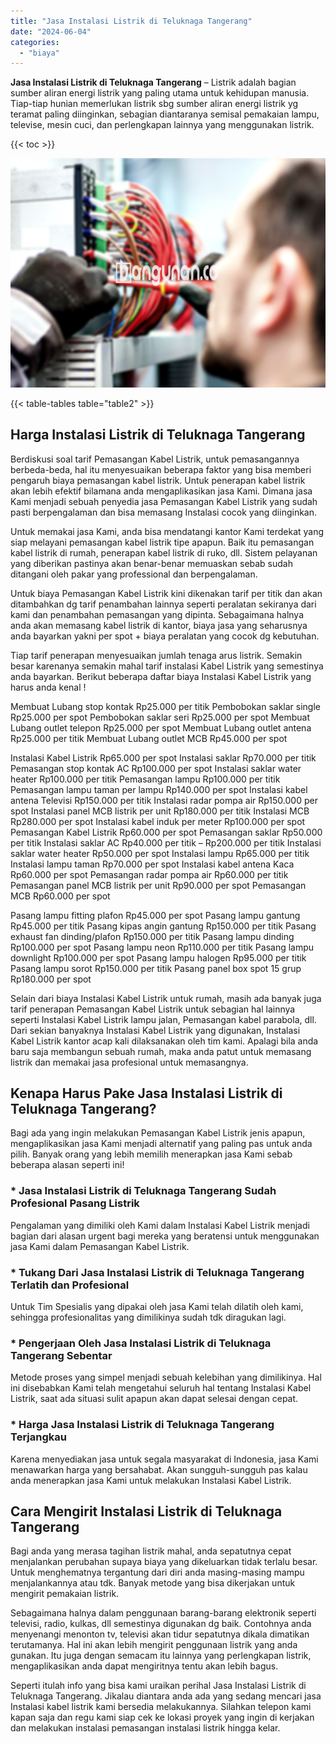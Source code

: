 ```yaml
---
title: "Jasa Instalasi Listrik di Teluknaga Tangerang"
date: "2024-06-04"
categories: 
  - "biaya"
---
```


**Jasa Instalasi Listrik di Teluknaga Tangerang** – Listrik adalah bagian sumber aliran energi listrik yang paling utama untuk kehidupan manusia. Tiap-tiap hunian memerlukan listrik sbg sumber aliran energi listrik yg teramat paling diinginkan, sebagian diantaranya semisal pemakaian lampu, televise, mesin cuci, dan perlengkapan lainnya yang menggunakan listrik.

{{< toc >}}

![Jasa Instalasi Listrik di Teluknaga Tangerang](/images/instalasi-listrik-murah07.png)

{{< table-tables table="table2" >}}

## Harga Instalasi Listrik di Teluknaga Tangerang

Berdiskusi soal tarif Pemasangan Kabel Listrik, untuk pemasangannya berbeda-beda, hal itu menyesuaikan beberapa faktor yang bisa memberi pengaruh biaya pemasangan kabel listrik. Untuk penerapan kabel listrik akan lebih efektif bilamana anda mengaplikasikan jasa Kami. Dimana jasa Kami menjadi sebuah penyedia jasa Pemasangan Kabel Listrik yang sudah pasti berpengalaman dan bisa memasang Instalasi cocok yang diinginkan.

Untuk memakai jasa Kami, anda bisa mendatangi kantor Kami terdekat yang siap melayani pemasangan kabel listrik tipe apapun. Baik itu pemasangan kabel listrik di rumah, penerapan kabel listrik di ruko, dll. Sistem pelayanan yang diberikan pastinya akan benar-benar memuaskan sebab sudah ditangani oleh pakar yang professional dan berpengalaman.

Untuk biaya Pemasangan Kabel Listrik kini dikenakan tarif per titik dan akan ditambahkan dg tarif penambahan lainnya seperti peralatan sekiranya dari kami dan penambahan pemasangan yang dipinta. Sebagaimana halnya anda akan memasang kabel listrik di kantor, biaya jasa yang seharusnya anda bayarkan yakni per spot + biaya peralatan yang cocok dg kebutuhan.

Tiap tarif penerapan menyesuaikan jumlah tenaga arus listrik. Semakin besar karenanya semakin mahal tarif instalasi Kabel Listrik yang semestinya anda bayarkan. Berikut beberapa daftar biaya Instalasi Kabel Listrik yang harus anda kenal !

Membuat Lubang stop kontak Rp25.000 per titik Pembobokan saklar single Rp25.000 per spot Pembobokan saklar seri Rp25.000 per spot Membuat Lubang outlet telepon Rp25.000 per spot Membuat Lubang outlet antena Rp25.000 per titik Membuat Lubang outlet MCB Rp45.000 per spot

Instalasi Kabel Listrik Rp65.000 per spot Instalasi saklar Rp70.000 per titik Pemasangan stop kontak AC Rp100.000 per spot Instalasi saklar water heater Rp100.000 per titik Pemasangan lampu Rp100.000 per titik Pemasangan lampu taman per lampu Rp140.000 per spot Instalasi kabel antena Televisi Rp150.000 per titik Instalasi radar pompa air Rp150.000 per spot Instalasi panel MCB listrik per unit Rp180.000 per titik Instalasi MCB Rp280.000 per spot Instalasi kabel induk per meter Rp100.000 per spot Pemasangan Kabel Listrik Rp60.000 per spot Pemasangan saklar Rp50.000 per titik Instalasi saklar AC Rp40.000 per titik – Rp200.000 per titik Instalasi saklar water heater Rp50.000 per spot Instalasi lampu Rp65.000 per titik Instalasi lampu taman Rp70.000 per spot Instalasi kabel antena Kaca Rp60.000 per spot Pemasangan radar pompa air Rp60.000 per titik Pemasangan panel MCB listrik per unit Rp90.000 per spot Pemasangan MCB Rp60.000 per spot

Pasang lampu fitting plafon Rp45.000 per spot Pasang lampu gantung Rp45.000 per titik Pasang kipas angin gantung Rp150.000 per titik Pasang exhaust fan dinding/plafon Rp150.000 per titik Pasang lampu dinding Rp100.000 per spot Pasang lampu neon Rp110.000 per titik Pasang lampu downlight Rp100.000 per spot Pasang lampu halogen Rp95.000 per titik Pasang lampu sorot Rp150.000 per titik Pasang panel box spot 15 grup Rp180.000 per spot

Selain dari biaya Instalasi Kabel Listrik untuk rumah, masih ada banyak juga tarif penerapan Pemasangan Kabel Listrik untuk sebagian hal lainnya seperti Instalasi Kabel Listrik lampu jalan, Pemasangan kabel parabola, dll. Dari sekian banyaknya Instalasi Kabel Listrik yang digunakan, Instalasi Kabel Listrik kantor acap kali dilaksanakan oleh tim kami. Apalagi bila anda baru saja membangun sebuah rumah, maka anda patut untuk memasang listrik dan memakai jasa profesional untuk memasangnya.

## Kenapa Harus Pake Jasa Instalasi Listrik di Teluknaga Tangerang?

Bagi ada yang ingin melakukan Pemasangan Kabel Listrik jenis apapun, mengaplikasikan jasa Kami menjadi alternatif yang paling pas untuk anda pilih. Banyak orang yang lebih memilih menerapkan jasa Kami sebab beberapa alasan seperti ini!

### \* Jasa Instalasi Listrik di Teluknaga Tangerang Sudah Profesional Pasang Listrik

Pengalaman yang dimiliki oleh Kami dalam Instalasi Kabel Listrik menjadi bagian dari alasan urgent bagi mereka yang beratensi untuk menggunakan jasa Kami dalam Pemasangan Kabel Listrik.

### \* Tukang Dari Jasa Instalasi Listrik di Teluknaga Tangerang Terlatih dan Profesional

Untuk Tim Spesialis yang dipakai oleh jasa Kami telah dilatih oleh kami, sehingga profesionalitas yang dimilikinya sudah tdk diragukan lagi.

### \* Pengerjaan Oleh Jasa Instalasi Listrik di Teluknaga Tangerang Sebentar

Metode proses yang simpel menjadi sebuah kelebihan yang dimilikinya. Hal ini disebabkan Kami telah mengetahui seluruh hal tentang Instalasi Kabel Listrik, saat ada situasi sulit apapun akan dapat selesai dengan cepat.

### \* Harga Jasa Instalasi Listrik di Teluknaga Tangerang Terjangkau

Karena menyediakan jasa untuk segala masyarakat di Indonesia, jasa Kami menawarkan harga yang bersahabat. Akan sungguh-sungguh pas kalau anda menerapkan jasa Kami untuk melakukan Instalasi Kabel Listrik.

## Cara Mengirit Instalasi Listrik di Teluknaga Tangerang


Bagi anda yang merasa tagihan listrik mahal, anda sepatutnya cepat menjalankan perubahan supaya biaya yang dikeluarkan tidak terlalu besar. Untuk menghematnya tergantung dari diri anda masing-masing mampu menjalankannya atau tdk. Banyak metode yang bisa dikerjakan untuk mengirit pemakaian listrik.

Sebagaimana halnya dalam penggunaan barang-barang elektronik seperti televisi, radio, kulkas, dll semestinya digunakan dg baik. Contohnya anda menyenangi menonton tv, televisi akan tidur sepatutnya dikala dimatikan terutamanya. Hal ini akan lebih mengirit penggunaan listrik yang anda gunakan. Itu juga dengan semacam itu lainnya yang perlengkapan listrik, mengaplikasikan anda dapat mengiritnya tentu akan lebih bagus.

Seperti itulah info yang bisa kami uraikan perihal Jasa Instalasi Listrik di Teluknaga Tangerang. Jikalau diantara anda ada yang sedang mencari jasa Instalasi kabel listrik kami bersedia melakukannya. Silahkan telepon kami kapan saja dan regu kami siap cek ke lokasi proyek yang ingin di kerjakan dan melakukan instalasi pemasangan instalasi listrik hingga kelar.
